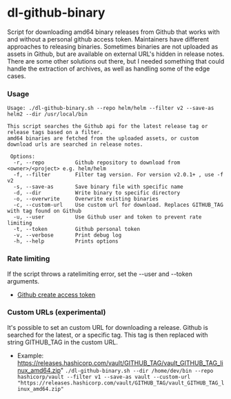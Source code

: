 # dl-github-binary
Script for downloading amd64 binary releases from Github that works with and without a personal github access token.
Maintainers have different approaches to releasing binaries. Sometimes binaries are not uploaded as assets in Github, but are available on external URL's hidden in release notes.
There are some other solutions out there, but I needed something that could handle the extraction of archives, as well as handling some of the edge cases.

### Usage

```
Usage: ./dl-github-binary.sh --repo helm/helm --filter v2 --save-as helm2 --dir /usr/local/bin

This script searches the Github api for the latest release tag or release tags based on a filter.
amd64 binaries are fetched from the uploaded assets, or custom download urls are searched in release notes.

 Options:
  -r, --repo          Github repository to download from <owner>/<project> e.g. helm/helm
  -f, --filter        Filter tag version. For version v2.0.1+ , use -f v2
  -s, --save-as       Save binary file with specific name
  -d, --dir           Write binary to specific directory
  -o, --overwrite     Overwrite existing binaries
  -c, --custom-url    Use custom url for download. Replaces GITHUB_TAG with tag found on Github
  -u, --user          Use Github user and token to prevent rate limiting
  -t, --token         Github personal token
  -v, --verbose       Print debug log
  -h, --help          Prints options
```

### Rate limiting

If the script throws a ratelimiting error, set the --user and --token arguments.
* [Github create access token](https://docs.github.com/en/github/authenticating-to-github/creating-a-personal-access-token)

### Custom URLs (experimental)

It's possible to set an custom URL for downloading a release. Github is searched for the latest, or a specific tag.
This tag is then replaced with string GITHUB_TAG in the custom URL.

* Example: https://releases.hashicorp.com/vault/GITHUB_TAG/vault_GITHUB_TAG_linux_amd64.zip"
`./dl-github-binary.sh --dir /home/dev/bin --repo hashicorp/vault --filter v1 --save-as vault --custom-url "https://releases.hashicorp.com/vault/GITHUB_TAG/vault_GITHUB_TAG_linux_amd64.zip"`

